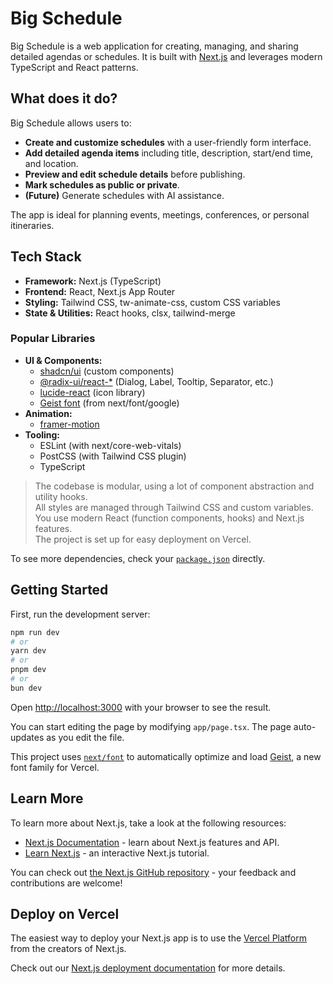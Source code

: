# Big Schedule

Big Schedule is a web application for creating, managing, and sharing detailed agendas or schedules. It is built with [Next.js](https://nextjs.org) and leverages modern TypeScript and React patterns.

## What does it do?

Big Schedule allows users to:
- **Create and customize schedules** with a user-friendly form interface.
- **Add detailed agenda items** including title, description, start/end time, and location.
- **Preview and edit schedule details** before publishing.
- **Mark schedules as public or private**.
- **(Future)** Generate schedules with AI assistance.

The app is ideal for planning events, meetings, conferences, or personal itineraries.

## Tech Stack

- **Framework:** Next.js (TypeScript)
- **Frontend:** React, Next.js App Router
- **Styling:** Tailwind CSS, tw-animate-css, custom CSS variables
- **State & Utilities:** React hooks, clsx, tailwind-merge

### Popular Libraries

- **UI & Components:**  
  - [shadcn/ui](https://ui.shadcn.com/) (custom components)  
  - [@radix-ui/react-*](https://www.radix-ui.com/docs/primitives/overview/introduction) (Dialog, Label, Tooltip, Separator, etc.)  
  - [lucide-react](https://lucide.dev/) (icon library)  
  - [Geist font](https://vercel.com/font) (from next/font/google)  
- **Animation:**  
  - [framer-motion](https://www.framer.com/motion/)  
- **Tooling:**  
  - ESLint (with next/core-web-vitals)  
  - PostCSS (with Tailwind CSS plugin)  
  - TypeScript

> The codebase is modular, using a lot of component abstraction and utility hooks.  
> All styles are managed through Tailwind CSS and custom variables.  
> You use modern React (function components, hooks) and Next.js features.  
> The project is set up for easy deployment on Vercel.

To see more dependencies, check your [`package.json`](https://github.com/phalla-doll/big-schedule/blob/main/package.json) directly.

## Getting Started

First, run the development server:

```bash
npm run dev
# or
yarn dev
# or
pnpm dev
# or
bun dev
```

Open [http://localhost:3000](http://localhost:3000) with your browser to see the result.

You can start editing the page by modifying `app/page.tsx`. The page auto-updates as you edit the file.

This project uses [`next/font`](https://nextjs.org/docs/app/building-your-application/optimizing/fonts) to automatically optimize and load [Geist](https://vercel.com/font), a new font family for Vercel.

## Learn More

To learn more about Next.js, take a look at the following resources:

- [Next.js Documentation](https://nextjs.org/docs) - learn about Next.js features and API.
- [Learn Next.js](https://nextjs.org/learn) - an interactive Next.js tutorial.

You can check out [the Next.js GitHub repository](https://github.com/vercel/next.js) - your feedback and contributions are welcome!

## Deploy on Vercel

The easiest way to deploy your Next.js app is to use the [Vercel Platform](https://vercel.com/new?utm_medium=default-template&filter=next.js&utm_source=create-next-app&utm_campaign=create-next-app-readme) from the creators of Next.js.

Check out our [Next.js deployment documentation](https://nextjs.org/docs/app/building-your-application/deploying) for more details.
